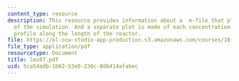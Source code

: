 ```yaml
---
content_type: resource
description: This resource provides information about a  m-file that plots the results
  of the simulation. And a separate plot is made of each concentration and temperature
  profile along the length of the reactor.
file: https://ol-ocw-studio-app-production.s3.amazonaws.com/courses/10-34-numerical-methods-applied-to-chemical-engineering-fall-2005/5ca54adb1b6253e0236c8db414afabec_lec07.pdf
file_type: application/pdf
resourcetype: Document
title: lec07.pdf
uid: 5ca54adb-1b62-53e0-236c-8db414afabec
---
```

